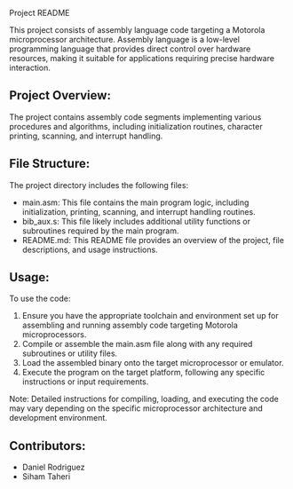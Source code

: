Project README

This project consists of assembly language code targeting a Motorola microprocessor architecture. Assembly language is a low-level programming language that provides direct control over hardware resources, making it suitable for applications requiring precise hardware interaction.

Project Overview:
-----------------

The project contains assembly code segments implementing various procedures and algorithms, including initialization routines, character printing, scanning, and interrupt handling.

File Structure:
----------------

The project directory includes the following files:

- main.asm: This file contains the main program logic, including initialization, printing, scanning, and interrupt handling routines.
- bib_aux.s: This file likely includes additional utility functions or subroutines required by the main program.
- README.md: This README file provides an overview of the project, file descriptions, and usage instructions.

Usage:
------

To use the code:

1. Ensure you have the appropriate toolchain and environment set up for assembling and running assembly code targeting Motorola microprocessors.
2. Compile or assemble the main.asm file along with any required subroutines or utility files.
3. Load the assembled binary onto the target microprocessor or emulator.
4. Execute the program on the target platform, following any specific instructions or input requirements.

Note: Detailed instructions for compiling, loading, and executing the code may vary depending on the specific microprocessor architecture and development environment.

Contributors:
-------------

- Daniel Rodriguez
- Siham Taheri
